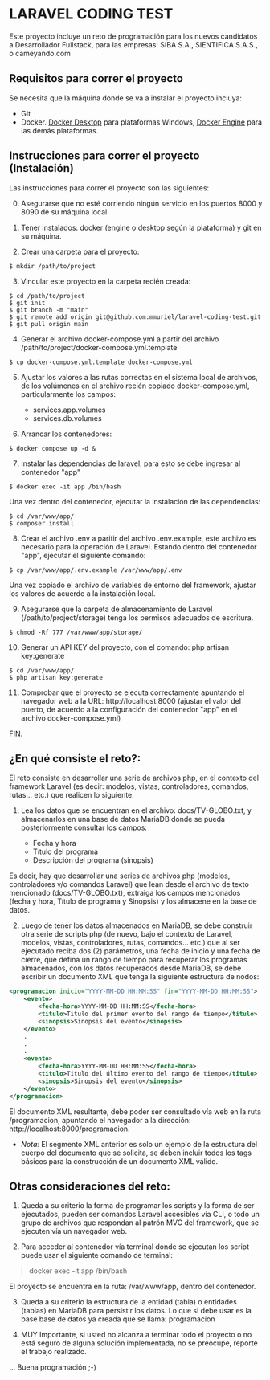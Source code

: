 # LARAVEL CODING TEST

Este proyecto incluye un reto de programación para los nuevos candidatos a Desarrollador Fullstack, para las empresas: SIBA S.A., SIENTIFICA S.A.S., o cameyando.com


## Requisitos para correr el proyecto

Se necesita que la máquina donde se va a instalar el proyecto incluya:

- Git
- Docker. [Docker Desktop](https://docs.docker.com/desktop/setup/install/windows-install/) para plataformas Windows, [Docker Engine](https://docs.docker.com/engine/install/) para las demás plataformas.

## Instrucciones para correr el proyecto (Instalación)

Las instrucciones para correr el proyecto son las siguientes:

0. Asegurarse que no esté corriendo ningún servicio en los puertos 8000 y 8090 de su máquina local.

1. Tener instalados: docker (engine o desktop según la plataforma) y git en su máquina.

2. Crear una carpeta para el proyecto:

```
$ mkdir /path/to/project
```

3. Vincular este proyecto en la carpeta recién creada:

```
$ cd /path/to/project
$ git init
$ git branch -m "main"
$ git remote add origin git@github.com:mmuriel/laravel-coding-test.git
$ git pull origin main
```

4. Generar el archivo docker-compose.yml a partir del archivo /path/to/project/docker-compose.yml.template

```
$ cp docker-compose.yml.template docker-compose.yml
```

5. Ajustar los valores a las rutas correctas en el sistema local de archivos, de los volúmenes en el archivo recién copiado docker-compose.yml, particularmente los campos:

	- services.app.volumes
	- services.db.volumes


6. Arrancar los contenedores:

```
$ docker compose up -d &
```

7. Instalar las dependencias de laravel, para esto se debe ingresar al contenedor "app"

```
$ docker exec -it app /bin/bash
```
Una vez dentro del contenedor, ejecutar la instalación de las dependencias:

```
$ cd /var/www/app/
$ composer install
```

8.  Crear el archivo .env a paritir del archivo .env.example, este archivo es necesario para la operación de Laravel. Estando dentro del contenedor "app", ejecutar el siguiente comando:

```
$ cp /var/www/app/.env.example /var/www/app/.env
``` 

Una vez copiado el archivo de variables de entorno del framework, ajustar los valores de acuerdo a la instalación local.

9. Asegurarse que la carpeta de almacenamiento de Laravel (/path/to/project/storage) tenga los permisos adecuados de escritura.

```
$ chmod -Rf 777 /var/www/app/storage/
``` 

10. Generar un API KEY del proyecto, con el comando: php artisan key:generate

```
$ cd /var/www/app/
$ php artisan key:generate
```

11. Comprobar que el proyecto se ejecuta correctamente apuntando el navegador web a la URL: http://localhost:8000 (ajustar el valor del puerto, de acuerdo a la configuración del contenedor "app" en el archivo docker-compose.yml)


FIN. 


## ¿En qué consiste el reto?:

El reto consiste en desarrollar una serie de archivos php, en el contexto del framework Laravel (es decir: modelos, vistas, controladores, comandos, rutas... etc.) que realicen lo siguiente:


1. Lea los datos que se encuentran en el archivo: docs/TV-GLOBO.txt, y almacenarlos en una base de datos MariaDB donde se pueda posteriormente consultar los campos: 

	- Fecha y hora
	- Título del programa
	- Descripción del programa (sinopsis)

Es decir, hay que desarrollar una series de archivos php (modelos, controladores y/o comandos Laravel) que lean desde el archivo de texto mencionado (docs/TV-GLOBO.txt), extraiga los campos mencionados (fecha y hora, Título de programa y Sinopsis) y los almacene en la base de datos.

2. Luego de tener los datos almacenados en MariaDB, se debe construir otra serie de scripts php (de nuevo, bajo el contexto de Laravel, modelos, vistas, controladores, rutas, comandos... etc.) que al ser ejecutado reciba dos (2) parámetros, una fecha de inicio y una fecha de cierre, que defina un rango de tiempo para recuperar los programas almacenados, con los datos recuperados desde MariaDB, se debe escribir un documento XML que tenga la siguiente estructura de nodos:

```xml
<programacion inicio="YYYY-MM-DD HH:MM:SS" fin="YYYY-MM-DD HH:MM:SS">
	<evento>
		<fecha-hora>YYYY-MM-DD HH:MM:SS</fecha-hora>
		<titulo>Titulo del primer evento del rango de tiempo</titulo>
		<sinopsis>Sinopsis del evento</sinopsis>
	</evento>
	.
	.
	.
	<evento>
		<fecha-hora>YYYY-MM-DD HH:MM:SS</fecha-hora>
		<titulo>Titulo del último evento del rango de tiempo</titulo>
		<sinopsis>Sinopsis del evento</sinopsis>
	</evento>
</programacion>
```

El documento XML resultante, debe poder ser consultado vía web en la ruta /programacion, apuntando el navegador a la dirección: http://localhost:8000/programacion.

- *Nota:* El segmento XML anterior es solo un ejemplo de la estructura del cuerpo del documento que se solicita, se deben incluir todos los tags básicos para la construcción de un documento XML válido.


## Otras consideraciones del reto:

1. Queda a su criterio la forma de programar los scripts y la forma de ser ejecutados, pueden ser comandos Laravel accesibles vía CLI, o todo un grupo de archivos que respondan al patrón MVC del framework, que se ejecuten vía un navegador web.

2. Para acceder al contenedor vía terminal donde se ejecutan los script puede usar el siguiente comando de terminal:

> docker exec -it app /bin/bash

El proyecto se encuentra en la ruta: /var/www/app, dentro del contenedor.

3. Queda a su criterio la estructura de la entidad (tabla) o entidades (tablas) en MariaDB para persistir los datos. Lo que si debe usar es la base base de datos ya creada que se llama: programacion

4. MUY Importante, si usted no alcanza a terminar todo el proyecto o no está seguro de alguna solución implementada, no se preocupe, reporte el trabajo realizado.

... Buena programación ;-)


